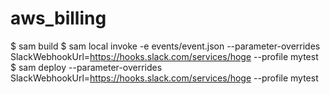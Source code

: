 # aws_billing

$ sam build
$ sam local invoke -e events/event.json --parameter-overrides SlackWebhookUrl=https://hooks.slack.com/services/hoge --profile mytest
$ sam deploy --parameter-overrides SlackWebhookUrl=https://hooks.slack.com/services/hoge --profile mytest
